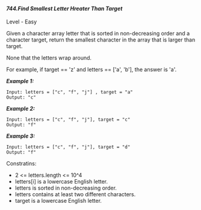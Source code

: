 #### ***744.Find Smallest Letter Hreater Than Target***

Level - Easy

Given a character array letter that is sorted in non-decreasing order and a
character target, return the smallest character in the array that is larger than
target.

None that the letters wrap around.

For example, if target == 'z' and letters == ['a', 'b'], the answer is 'a'.


***Example 1:***
```
Input: letters = ["c", "f", "j"] , target = "a"
Output: "c"
```

***Example 2:***
```
Input: letters = ["c", "f", "j"], target = "c"
Output: "f"
```

***Example 3:***
```
Input: letters = ["c", "f", "j"], target = "d"
Output: "f"
```

Constratins:
- 2 <= letters.length <= 10^4
- letters[i] is a lowercase English letter.
- letters is sorted in non-decreasing order.
- letters contains at least two different characters.
- target is a lowercase English letter.
